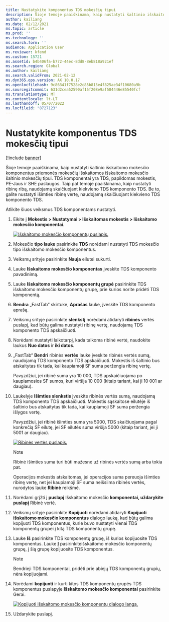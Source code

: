```yaml
---
title: Nustatykite komponentus TDS mokesčių tipui
description: Šioje temoje paaiškinama, kaip nustatyti šaltinio išskaitomo mokesčio komponentus priemonės mokesčių išskaitomos išskaitomo mokesčio šaltinio mokesčių tipui. Taip pat paaiškinama, kaip nustatyti ribinę ribą, naudojamą skaičiuojant kiekvieno TDS komponento TDS.
author: kailiang
ms.date: 02/12/2021
ms.topic: article
ms.prod: ''
ms.technology: ''
ms.search.form: ''
audience: Application User
ms.reviewer: kfend
ms.custom: 15721
ms.assetid: b4b406fa-b772-44ec-8dd8-8eb818a921ef
ms.search.region: Global
ms.author: kailiang
ms.search.validFrom: 2021-02-12
ms.dyn365.ops.version: AX 10.0.17
ms.openlocfilehash: 9c86341f7528e2c85b813e4f825ae34f10680a9b
ms.sourcegitcommit: 631d2cea52590af15f208e9af584446e85540fcf
ms.translationtype: MT
ms.contentlocale: lt-LT
ms.lasthandoff: 05/07/2022
ms.locfileid: "8727123"
---
```

# <a name="set-up-tax-components-for-the-tds-tax-type"></a>Nustatykite komponentus TDS mokesčių tipui

[!include [banner](../includes/banner.md)]

Šioje temoje paaiškinama, kaip nustatyti šaltinio išskaitomo mokesčio komponentus priemonės mokesčių išskaitomos išskaitomo mokesčio šaltinio mokesčių tipui. TDS komponentai yra TDS, papildomas mokestis, PE-Jaus ir SHE paslaugos. Taip pat temoje paaiškinama, kaip nustatyti ribinę ribą, naudojamą skaičiuojant kiekvieno TDS komponento TDS. Be to, galite nustatyti išimties ribinę vertę, naudojamą skaičiuojant kiekvieno TDS komponento TDS.

Atlikite šiuos veiksmus TDS komponentams nustatyti.

1. Eikite į **Mokestis \> Nustatymai \> Išskaitomas mokestis \> Išskaitomo mokesčio komponentai**.

    [![Išskaitomo mokesčio komponentų puslapis.](./media/apac-ind-TDS-9.png)](./media/apac-ind-TDS-9.png)

2. Mokesčio **tipo lauke** pasirinkite **TDS** norėdami nustatyti TDS mokesčio tipo išskaitomo mokesčio komponentus.
3. Veiksmų srityje pasirinkite **Nauja** eilutei sukurti.
4. Lauke **Išskaitomo mokesčio komponentas** įveskite TDS komponento pavadinimą.
5. Lauke **Išskaitomo mokesčio komponentų grupė** pasirinkite TDS išskaitomo mokesčio komponentų grupę, prie kurios norite pridėti TDS komponentą.
6. **Bendra** „FastTab” skirtuke, **Aprašas** lauke, įveskite TDS komponento aprašą.
7. Veiksmų srityje pasirinkite **slenkstį** norėdami atidaryti **ribinės** vertės puslapį, kad būtų galima nustatyti ribinę vertę, naudojamą TDS komponento TDS apskaičiuoti.
8. Norėdami nustatyti laikotarpį, kada taikoma ribinė vertė, naudokite laukus **Nuo datos** ir **iki datos**.
9. „FastTab“ **Bendri** ribinės **vertės** lauke įveskite ribinės vertės sumą, naudojamą TDS komponento TDS apskaičiuoti. Mokestis iš šaltinio bus atskaitytas tik tada, kai kaupiamoji SF suma peržengia ribinę vertę.

    Pavyzdžiui, jei ribinė suma yra 10 000, TDS apskaičiuojama po kaupiamosios SF sumos, kuri viršija 10 000 (kitaip tariant, kai ji 10 001 ar daugiau).

10. Laukelyje **Išimties slenkstis** įveskite ribinės vertės sumą, naudojamą TDS komponento TDS apskaičiuoti. Mokestis sąskaitose eilutėje iš šaltinio bus atskaitytas tik tada, kai kaupiamoji SF suma peržengia išlygos vertę.

    Pavyzdžiui, jei ribinė išimties suma yra 5000, TDS skaičiuojama pagal konkrečią SF eilutę, jei SF eilutės suma viršija 5000 (kitaip tariant, jei ji 5001 ar daugiau).

    [![Ribinės vertės puslapis.](./media/apac-ind-TDS-10.png)](./media/apac-ind-TDS-10.png)

    > [!NOTE]
    > Ribinė išimties suma turi būti mažesnė už ribinės vertės sumą arba tokia pat.
    >
    > Operacijos mokestis atskaitomas, jei operacijos suma pereuoja išimties ribinę vertę, net jei kaupiamoji SF suma neišsiima ribinės vertės, nurodytos lauke **Ribinė** reikšmė.

11. Norėdami grįžti į **puslapį** Išskaitomo mokesčio **komponentai, uždarykite puslapį** Ribinė vertė.
12. Veiksmų srityje pasirinkite **Kopijuoti** norėdami atidaryti **Kopijuoti išskaitomo mokesčio komponentus** dialogo lauką, kad būtų galima kopijuoti TDS komponentus, kurie buvo nustatyti vienai TDS komponentų grupei į kitą TDS komponentų grupę.
13. Lauke **Iš** pasirinkite TDS komponentų grupę, iš kurios kopijuosite TDS komponentus. Lauke **Į** pasirinkiteišskaitomo mokesčio komponentų grupę, į šią grupę kopijuosite TDS komponentus.

    > [!NOTE]
    > Bendrieji TDS komponentai, pridėti prie abiejų TDS komponentų grupių, nėra kopijuojami.

14. Norėdami **kopijuoti** ir kurti kitos TDS komponentų grupės TDS komponentus puslapyje **Išskaitomo mokesčio komponentai** pasirinkite Gerai.

    [![Kopijuoti išskaitomo mokesčio komponentų dialogo langą.](./media/apac-ind-TDS-11.png)](./media/apac-ind-TDS-11.png)

15. Uždarykite puslapį.
